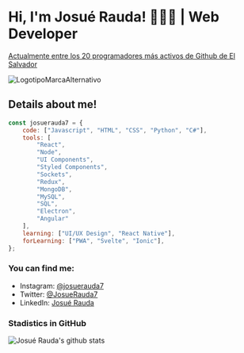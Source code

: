 # Hi, I'm Josué Rauda! 👋👨‍💻 | Web Developer
[Actualmente entre los 20 programadores más activos de Github de El Salvador ](https://commits.top/el_salvador.html)

![LogotipoMarcaAlternativo](https://user-images.githubusercontent.com/30637512/87833052-8e5cd000-c844-11ea-83c0-77a6e702498a.png)

## Details about me!
```js
const josuerauda7 = {
	code: ["Javascript", "HTML", "CSS", "Python", "C#"],
	tools: [
		"React",
		"Node",
		"UI Components",
		"Styled Components",
		"Sockets",
		"Redux",
		"MongoDB",
		"MySQL",
		"SQL",
		"Electron",
		"Angular"
	],
	learning: ["UI/UX Design", "React Native"],
	forLearning: ["PWA", "Svelte", "Ionic"],
};
```
<!--
![code](https://user-images.githubusercontent.com/30637512/87836846-b9e4b800-c84e-11ea-8bdf-af0c40e4a224.png)
-->
### You can find me:
* Instagram: [@josuerauda7](https://instagram.com/josuerauda7)
* Twitter: [@JosueRauda7](https://twitter.com/josuerauda7)
* LinkedIn: [Josué Rauda](https://www.linkedin.com/in/josuerauda7)

### Stadistics in GitHub
![Josué Rauda's github stats](https://github-readme-stats.vercel.app/api?username=josuerauda7&show_icons=true&hide=["issues"])

<!--
**JosueRauda7/josuerauda7** is a ✨ _special_ ✨ repository because its `README.md` (this file) appears on your GitHub profile.

Here are some ideas to get you started:

- 🔭 I’m currently working on ...
- 🌱 I’m currently learning ...
- 👯 I’m looking to collaborate on ...
- 🤔 I’m looking for help with ...
- 💬 Ask me about ...
- 📫 How to reach me: ...
- 😄 Pronouns: ...
- ⚡ Fun fact: ...
-->
